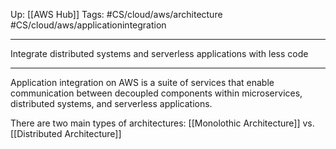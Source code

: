 Up: [[AWS Hub]] 
Tags: #CS/cloud/aws/architecture #CS/cloud/aws/applicationintegration

_____
Integrate distributed systems and serverless applications with less code
____
Application integration on AWS is a suite of services that enable communication between decoupled components within microservices, distributed systems, and serverless applications.

There are two main types of architectures: [[Monolothic Architecture]] vs.
[[Distributed Architecture]]
